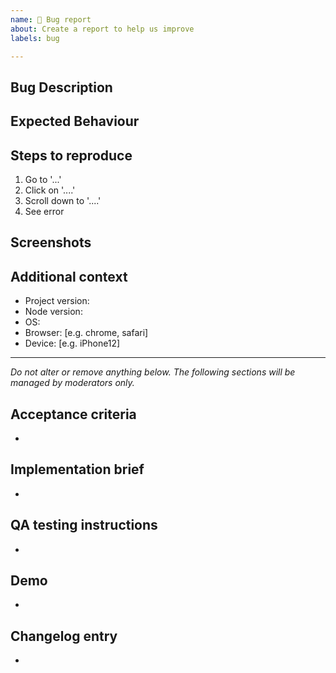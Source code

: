 ```yaml
---
name: 🐛 Bug report
about: Create a report to help us improve
labels: bug

---
```


## Bug Description

<!-- Please describe clearly and concisely what the bug is. -->

## Expected Behaviour

<!-- Please describe clearly and concisely what the expected behaviour should be. -->

## Steps to reproduce

<!-- Please provide detailed steps on how to reproduce the bug. Provide a URL where the issue can be seen on the frontend when possible. -->
1. Go to '...'
2. Click on '....'
3. Scroll down to '....'
4. See error

## Screenshots

<!-- If applicable, please add screenshots to help explain your problem. Bonus points for videos! -->

## Additional context

<!-- Please complete the following information. -->
- Project version:
- Node version:
- OS:
- Browser: [e.g. chrome, safari]
- Device: [e.g. iPhone12]

<!-- Please add any additional information about the bug. -->

---------------

_Do not alter or remove anything below. The following sections will be managed by moderators only._

## Acceptance criteria

* <!-- One or more bullet points for acceptance criteria. -->

## Implementation brief

* <!-- One or more bullet points for how to technically resolve the issue. For significant Implementation Design, it is ok use a Google document **accessible by anyone**. -->

## QA testing instructions

* <!-- One or more bullet points to describe how to test the implementation in QA. -->

## Demo

* <!-- A video or screenshots demoing the implementation. -->

## Changelog entry

* <!-- One sentence summarizing the PR, to be used in the changelog. -->
